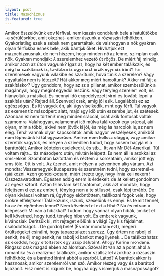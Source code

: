 ```yaml
---
layout: post
title: Mazochizmus
is-featured: true
---
```


Amikor összejövünk egy férfival, nem igazán gondolunk bele a hátulütőkbe –a sérülésekbe, amit okozhat- amikor úszunk a rózsaszín felhőkben. Gyakorlatilag ezek a sebek nem garantáltak, de valahogyan a nők gyakran olyan férfiakba esnek bele, akik bántják őket. Hívhatjuk ezt mazochizmusnak, de nem hiszem, hogy minden nő az lenne, szimplán csak nők. Gyakran mondják: A szerelemhez vezető út rögös. De miért fáj mindig, amikor azon az úton vagyunk? Igaz az, hogy ha két ember találkozik, és még ha szakítanak is, továbbra is ugyanazt érzik egymás iránt? Ha szerelmesek vagyunk valakibe és szakítunk, hová tűnik a szerelem? Vagy egyáltalán nem is létezett? Hát akkor meg miért harcoltunk? Akkor mi fájt a szakításkor? Úgy gondolom, hogy az az a pillanat, amikor szembesülünk a magánnyal, hogy megint egyedül leszünk. Vagy tényleg szerelem volt, és hiányoljuk a másikat. És mennyi idő engedélyezett sírni és tovább lépni a szakítás után? Rajtad áll. Szenvedj csak, amíg jól esik. Legalábbis ez az egészséges. És itt vagyok én, aki úgy viselkedik, mint egy férfi. Túl vagyok az exemen tíz másodperc alatt, majd egy idő után eszembe jut, és szétesek. Azonban ez nem történik meg minden sráccal, csak akik fontosak voltak számomra. Valahogyan, valamennyi idő múlva találkozok egy sráccal, aki olyan, mint a többi, akivel nem jövök ki jól, és még ha harcolok is, az nem elég.
Tehát vannak olyan kapcsolatok, amik nagyon veszélyesek, amikből nem léphetünk ki túl egyszerűen. Amikor nem kellesz eléggé, vagy amikor szeretők vagytok, és mélyen a szívedben tudod, hogy sosem hagyja el a barátnőjét. Amikor képtelen cselekedni, és stb… Itt van Mr Dél-Amerikai. Túl voltam rajta… tíz másodperc után, miután lelépett. És nem áll le azokkal az sms-ekkel. Szombaton lazítottam és néztem a sorozataim, amikor jött egy sms tőle. Ott is volt. Az üzenet, amit mélyen a szívemben alig vártam. Azt mondta: Visszamegyek Budapestre és szeretném tudni, hogy szeretnél-e találkozni. Azon gondolkodtam, miért érezte úgy, hogy írnia kell nekem? Összezavarodtam. Egészen addig enem is érdekelt, de át kellett gondolnom az egész sztorit. Aztán felhívtam két barátomat, akik azt mondták, hogy felejtsem el ezt az embert, tényleg nem a te stílusod, csak lépj tovább. De olyan kíváncsi voltam rá, úgyhogy eldöntöttem, találkozni fogok vele, hogy örökre elfelejtsem! Találkozunk, iszunk, szexelünk és ennyi. És te mit tennél, ha az én cipőmben lennél? Nem követnéd el ezt a hibát?
Na és mi van a kilépéssel? Mi van a hibákkal? Tudom, hogy vannak olyan hibák, amiket el kell követned, hogy tudd, tényleg hiba volt. És emberek vagyunk, kíváncsiak! Derítsük ki, mit rejteget előlünk a világ! Egy kis fájdalmat, csalódottságot… De gondolj bele! (És már mondtam ezt), megéri őrültségeket csinálni, hogy tapasztalatot szerezz. Úgy értem ne rabolj el senkit, ne ölj meg senkit, ne rabolj ki bankot meg ilyenek… De találkozhatsz az exeddel, hogy eltöltsetek egy szép délutánt. Ahogy Karina mondaná: Ringasd csak magad ebben az álomban. Szóval itt van az a pont, ahol a romantika és a realizmus találkozik, amikor szállsz fel azokhoz a rózsaszín felhőkhöz, és a barátod kiránt abból a szarból. Látod? A barátok akkor is hasznosak, amikor szerelemről van szó. Amikor részeg vagy és a barátod kijózanít. Hisz miért is rúgunk be, hogyha úgyis ismerjük a másnaposságot?
